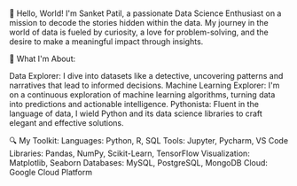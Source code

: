 ### 
👋 Hello, World! I'm Sanket Patil, a passionate Data Science Enthusiast on a mission to decode the stories hidden within the data. My journey in the world of data is fueled by curiosity, a love for problem-solving, and the desire to make a meaningful impact through insights.

🚀 What I'm About:

Data Explorer: I dive into datasets like a detective, uncovering patterns and narratives that lead to informed decisions.
Machine Learning Explorer: I'm on a continuous exploration of machine learning algorithms, turning data into predictions and actionable intelligence.
Pythonista: Fluent in the language of data, I wield Python and its data science libraries to craft elegant and effective solutions.

🔍 My Toolkit:
Languages: Python, R, SQL
Tools: Jupyter, Pycharm, VS Code
Libraries: Pandas, NumPy, Scikit-Learn, TensorFlow
Visualization: Matplotlib, Seaborn
Databases: MySQL, PostgreSQL, MongoDB
Cloud: Google Cloud Platform

<!--
**mrsanketpatil19/mrsanketpatil19** is a ✨ _special_ ✨ repository because its `README.md` (this file) appears on your GitHub profile.

Here are some ideas to get you started:

- 🔭 I’m currently working on ...
- 🌱 I’m currently learning ...
- 👯 I’m looking to collaborate on ...
- 🤔 I’m looking for help with ...
- 💬 Ask me about ...
- 📫 How to reach me: ...
- 😄 Pronouns: ...
- ⚡ Fun fact: ...
-->
